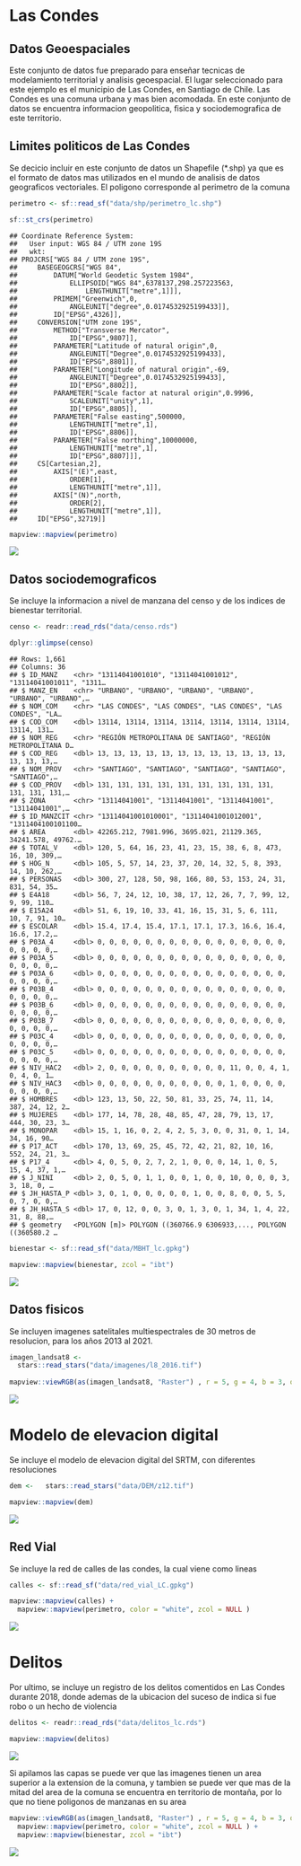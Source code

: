 Las Condes
================

## Datos Geoespaciales

Este conjunto de datos fue preparado para enseñar tecnicas de
modelamiento territorial y analisis geoespacial. El lugar seleccionado
para este ejemplo es el municipio de Las Condes, en Santiago de Chile.
Las Condes es una comuna urbana y mas bien acomodada. En este conjunto
de datos se encuentra informacion geopolitica, fisica y sociodemografica
de este territorio.

## Limites politicos de Las Condes

Se decicio incluir en este conjunto de datos un Shapefile (\*.shp) ya
que es el formato de datos mas utilizados en el mundo de analisis de
datos geograficos vectoriales. El poligono corresponde al perimetro de
la comuna

``` r
perimetro <- sf::read_sf("data/shp/perimetro_lc.shp")

sf::st_crs(perimetro)
```

    ## Coordinate Reference System:
    ##   User input: WGS 84 / UTM zone 19S 
    ##   wkt:
    ## PROJCRS["WGS 84 / UTM zone 19S",
    ##     BASEGEOGCRS["WGS 84",
    ##         DATUM["World Geodetic System 1984",
    ##             ELLIPSOID["WGS 84",6378137,298.257223563,
    ##                 LENGTHUNIT["metre",1]]],
    ##         PRIMEM["Greenwich",0,
    ##             ANGLEUNIT["degree",0.0174532925199433]],
    ##         ID["EPSG",4326]],
    ##     CONVERSION["UTM zone 19S",
    ##         METHOD["Transverse Mercator",
    ##             ID["EPSG",9807]],
    ##         PARAMETER["Latitude of natural origin",0,
    ##             ANGLEUNIT["Degree",0.0174532925199433],
    ##             ID["EPSG",8801]],
    ##         PARAMETER["Longitude of natural origin",-69,
    ##             ANGLEUNIT["Degree",0.0174532925199433],
    ##             ID["EPSG",8802]],
    ##         PARAMETER["Scale factor at natural origin",0.9996,
    ##             SCALEUNIT["unity",1],
    ##             ID["EPSG",8805]],
    ##         PARAMETER["False easting",500000,
    ##             LENGTHUNIT["metre",1],
    ##             ID["EPSG",8806]],
    ##         PARAMETER["False northing",10000000,
    ##             LENGTHUNIT["metre",1],
    ##             ID["EPSG",8807]]],
    ##     CS[Cartesian,2],
    ##         AXIS["(E)",east,
    ##             ORDER[1],
    ##             LENGTHUNIT["metre",1]],
    ##         AXIS["(N)",north,
    ##             ORDER[2],
    ##             LENGTHUNIT["metre",1]],
    ##     ID["EPSG",32719]]

``` r
mapview::mapview(perimetro)
```

![](README_files/figure-gfm/perimetro-1.png)<!-- -->

## Datos sociodemograficos

Se incluye la informacion a nivel de manzana del censo y de los indices
de bienestar territorial.

``` r
censo <- readr::read_rds("data/censo.rds")

dplyr::glimpse(censo)
```

    ## Rows: 1,661
    ## Columns: 36
    ## $ ID_MANZ    <chr> "13114041001010", "13114041001012", "13114041001011", "1311…
    ## $ MANZ_EN    <chr> "URBANO", "URBANO", "URBANO", "URBANO", "URBANO", "URBANO",…
    ## $ NOM_COM    <chr> "LAS CONDES", "LAS CONDES", "LAS CONDES", "LAS CONDES", "LA…
    ## $ COD_COM    <dbl> 13114, 13114, 13114, 13114, 13114, 13114, 13114, 13114, 131…
    ## $ NOM_REG    <chr> "REGIÓN METROPOLITANA DE SANTIAGO", "REGIÓN METROPOLITANA D…
    ## $ COD_REG    <dbl> 13, 13, 13, 13, 13, 13, 13, 13, 13, 13, 13, 13, 13, 13, 13,…
    ## $ NOM_PROV   <chr> "SANTIAGO", "SANTIAGO", "SANTIAGO", "SANTIAGO", "SANTIAGO",…
    ## $ COD_PROV   <dbl> 131, 131, 131, 131, 131, 131, 131, 131, 131, 131, 131, 131,…
    ## $ ZONA       <chr> "13114041001", "13114041001", "13114041001", "13114041001",…
    ## $ ID_MANZCIT <chr> "13114041001010001", "13114041001012001", "1311404100101100…
    ## $ AREA       <dbl> 42265.212, 7981.996, 3695.021, 21129.365, 34241.578, 49762.…
    ## $ TOTAL_V    <dbl> 120, 5, 64, 16, 23, 41, 23, 15, 38, 6, 8, 473, 16, 10, 309,…
    ## $ HOG_N      <dbl> 105, 5, 57, 14, 23, 37, 20, 14, 32, 5, 8, 393, 14, 10, 262,…
    ## $ PERSONAS   <dbl> 300, 27, 128, 50, 98, 166, 80, 53, 153, 24, 31, 831, 54, 35…
    ## $ E4A18      <dbl> 56, 7, 24, 12, 10, 38, 17, 12, 26, 7, 7, 99, 12, 9, 99, 110…
    ## $ E15A24     <dbl> 51, 6, 19, 10, 33, 41, 16, 15, 31, 5, 6, 111, 10, 7, 91, 10…
    ## $ ESCOLAR    <dbl> 15.4, 17.4, 15.4, 17.1, 17.1, 17.3, 16.6, 16.4, 16.6, 17.2,…
    ## $ P03A_4     <dbl> 0, 0, 0, 0, 0, 0, 0, 0, 0, 0, 0, 0, 0, 0, 0, 0, 0, 0, 0, 0,…
    ## $ P03A_5     <dbl> 0, 0, 0, 0, 0, 0, 0, 0, 0, 0, 0, 0, 0, 0, 0, 0, 0, 0, 0, 0,…
    ## $ P03A_6     <dbl> 0, 0, 0, 0, 0, 0, 0, 0, 0, 0, 0, 0, 0, 0, 0, 0, 0, 0, 0, 0,…
    ## $ P03B_4     <dbl> 0, 0, 0, 0, 0, 0, 0, 0, 0, 0, 0, 0, 0, 0, 0, 0, 0, 0, 0, 0,…
    ## $ P03B_6     <dbl> 0, 0, 0, 0, 0, 0, 0, 0, 0, 0, 0, 0, 0, 0, 0, 0, 0, 0, 0, 0,…
    ## $ P03B_7     <dbl> 0, 0, 0, 0, 0, 0, 0, 0, 0, 0, 0, 0, 0, 0, 0, 0, 0, 0, 0, 0,…
    ## $ P03C_4     <dbl> 0, 0, 0, 0, 0, 0, 0, 0, 0, 0, 0, 0, 0, 0, 0, 0, 0, 0, 0, 0,…
    ## $ P03C_5     <dbl> 0, 0, 0, 0, 0, 0, 0, 0, 0, 0, 0, 0, 0, 0, 0, 0, 0, 0, 0, 0,…
    ## $ NIV_HAC2   <dbl> 2, 0, 0, 0, 0, 0, 0, 0, 0, 0, 0, 11, 0, 0, 4, 1, 0, 4, 0, 1…
    ## $ NIV_HAC3   <dbl> 0, 0, 0, 0, 0, 0, 0, 0, 0, 0, 0, 1, 0, 0, 0, 0, 0, 0, 0, 0,…
    ## $ HOMBRES    <dbl> 123, 13, 50, 22, 50, 81, 33, 25, 74, 11, 14, 387, 24, 12, 2…
    ## $ MUJERES    <dbl> 177, 14, 78, 28, 48, 85, 47, 28, 79, 13, 17, 444, 30, 23, 3…
    ## $ MONOPAR    <dbl> 15, 1, 16, 0, 2, 4, 2, 5, 3, 0, 0, 31, 0, 1, 14, 34, 16, 90…
    ## $ P17_ACT    <dbl> 170, 13, 69, 25, 45, 72, 42, 21, 82, 10, 16, 552, 24, 21, 3…
    ## $ P17_4      <dbl> 4, 0, 5, 0, 2, 7, 2, 1, 0, 0, 0, 14, 1, 0, 5, 15, 4, 37, 1,…
    ## $ J_NINI     <dbl> 2, 0, 5, 0, 1, 1, 0, 0, 1, 0, 0, 10, 0, 0, 0, 3, 3, 18, 0, …
    ## $ JH_HASTA_P <dbl> 3, 0, 1, 0, 0, 0, 0, 0, 1, 0, 0, 8, 0, 0, 5, 5, 0, 7, 0, 0,…
    ## $ JH_HASTA_S <dbl> 17, 0, 12, 0, 0, 3, 0, 1, 3, 0, 1, 34, 1, 4, 22, 31, 8, 88,…
    ## $ geometry   <POLYGON [m]> POLYGON ((360766.9 6306933,..., POLYGON ((360580.2 …

``` r
bienestar <- sf::read_sf("data/MBHT_lc.gpkg")

mapview::mapview(bienestar, zcol = "ibt")
```

![](README_files/figure-gfm/matriz%20de%20bienestar%20territorial-1.png)<!-- -->

## Datos fisicos

Se incluyen imagenes satelitales multiespectrales de 30 metros de
resolucion, para los años 2013 al 2021.

``` r
imagen_landsat8 <- 
  stars::read_stars("data/imagenes/l8_2016.tif")
  
mapview::viewRGB(as(imagen_landsat8, "Raster") , r = 5, g = 4, b = 3, quantiles = c(0.05, .95))
```

![](README_files/figure-gfm/satelitales-1.png)<!-- -->

# Modelo de elevacion digital

Se incluye el modelo de elevacion digital del SRTM, con diferentes
resoluciones

``` r
dem <-   stars::read_stars("data/DEM/z12.tif")

mapview::mapview(dem)
```

![](README_files/figure-gfm/unnamed-chunk-1-1.png)<!-- -->

## Red Vial

Se incluye la red de calles de las condes, la cual viene como lineas

``` r
calles <- sf::read_sf("data/red_vial_LC.gpkg") 

mapview::mapview(calles) + 
  mapview::mapview(perimetro, color = "white", zcol = NULL )
```

![](README_files/figure-gfm/unnamed-chunk-2-1.png)<!-- -->

# Delitos

Por ultimo, se incluye un registro de los delitos comentidos en Las
Condes durante 2018, donde ademas de la ubicacion del suceso de indica
si fue robo o un hecho de violencia

``` r
delitos <- readr::read_rds("data/delitos_lc.rds")

mapview::mapview(delitos)
```

![](README_files/figure-gfm/delitos-1.png)<!-- -->

Si apilamos las capas se puede ver que las imagenes tienen un area
superior a la extension de la comuna, y tambien se puede ver que mas de
la mitad del area de la comuna se encuentra en territorio de montaña,
por lo que no tiene poligonos de manzanas en su area

``` r
mapview::viewRGB(as(imagen_landsat8, "Raster") , r = 5, g = 4, b = 3, quantiles = c(0.05, .95)) +
  mapview::mapview(perimetro, color = "white", zcol = NULL ) +
  mapview::mapview(bienestar, zcol = "ibt")
```

![](README_files/figure-gfm/unnamed-chunk-3-1.png)<!-- -->

